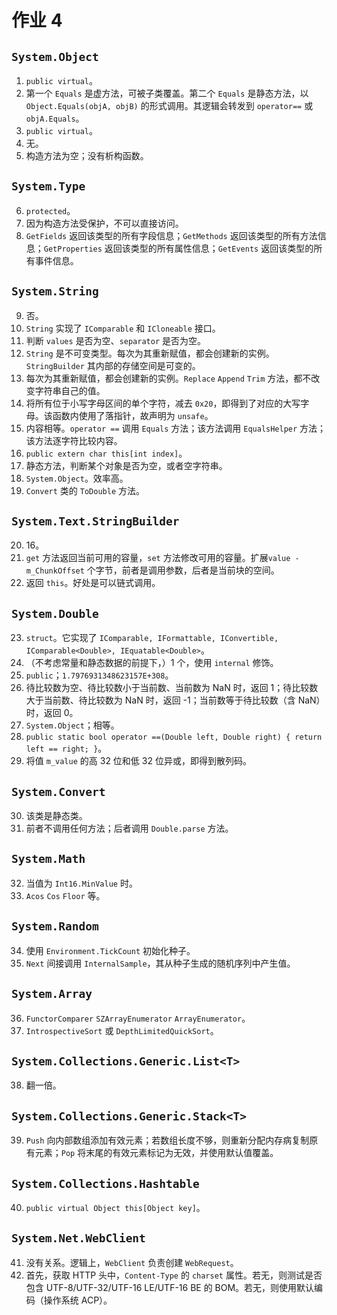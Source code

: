 # 作业 4

## `System.Object`

1. `public virtual`。
2. 第一个 `Equals` 是虚方法，可被子类覆盖。第二个 `Equals` 是静态方法，以 `Object.Equals(objA, objB)` 的形式调用。其逻辑会转发到 `operator==` 或 `objA.Equals`。
3. `public virtual`。
4. 无。
5. 构造方法为空；没有析构函数。

## `System.Type`

6. `protected`。
7. 因为构造方法受保护，不可以直接访问。
8. `GetFields` 返回该类型的所有字段信息；`GetMethods` 返回该类型的所有方法信息；`GetProperties` 返回该类型的所有属性信息；`GetEvents` 返回该类型的所有事件信息。

## `System.String`

9. 否。
10. `String` 实现了 `IComparable` 和 `ICloneable` 接口。
11. 判断 `values` 是否为空、`separator` 是否为空。
12. `String` 是不可变类型。每次为其重新赋值，都会创建新的实例。`StringBuilder` 其内部的存储空间是可变的。
13. 每次为其重新赋值，都会创建新的实例。`Replace` `Append` `Trim` 方法，都不改变字符串自己的值。
14. 将所有位于小写字母区间的单个字符，减去 `0x20`，即得到了对应的大写字母。该函数内使用了落指针，故声明为 `unsafe`。
15. 内容相等。`operator ==` 调用 `Equals` 方法；该方法调用 `EqualsHelper` 方法；该方法逐字符比较内容。
16. `public extern char this[int index]`。
17. 静态方法，判断某个对象是否为空，或者空字符串。
18. `System.Object`。效率高。
19. `Convert` 类的 `ToDouble` 方法。

## `System.Text.StringBuilder`

20. 16。
21. `get` 方法返回当前可用的容量，`set` 方法修改可用的容量。扩展`value - m_ChunkOffset` 个字节，前者是调用参数，后者是当前块的空间。
22. 返回 `this`。好处是可以链式调用。

## `System.Double`

23. `struct`。它实现了 `IComparable, IFormattable, IConvertible, IComparable<Double>, IEquatable<Double>`。
24. （不考虑常量和静态数据的前提下，）1 个，使用 `internal` 修饰。
25. `public`；`1.7976931348623157E+308`。
26. 待比较数为空、待比较数小于当前数、当前数为 NaN 时，返回 1；待比较数大于当前数、待比较数为 NaN 时，返回 -1；当前数等于待比较数（含 NaN）时，返回 0。
27. `System.Object`；相等。
28. `public static bool operator ==(Double left, Double right) { return left == right; }`。
29. 将值 `m_value` 的高 32 位和低 32 位异或，即得到散列码。

## `System.Convert`

30. 该类是静态类。
31. 前者不调用任何方法；后者调用 `Double.parse` 方法。

## `System.Math`

32. 当值为 `Int16.MinValue` 时。
33. `Acos` `Cos` `Floor` 等。

## `System.Random`

34. 使用 `Environment.TickCount` 初始化种子。
35. `Next` 间接调用 `InternalSample`，其从种子生成的随机序列中产生值。

## `System.Array`

36. `FunctorComparer` `SZArrayEnumerator` `ArrayEnumerator`。
37. `IntrospectiveSort` 或 `DepthLimitedQuickSort`。

## `System.Collections.Generic.List<T>`

38. 翻一倍。

## `System.Collections.Generic.Stack<T>`

39. `Push` 向内部数组添加有效元素；若数组长度不够，则重新分配内存病复制原有元素；`Pop` 将末尾的有效元素标记为无效，并使用默认值覆盖。

## `System.Collections.Hashtable`

40. `public virtual Object this[Object key]`。

## `System.Net.WebClient`

41. 没有关系。逻辑上，`WebClient` 负责创建 `WebRequest`。
42. 首先，获取 HTTP 头中，`Content-Type` 的 `charset` 属性。若无，则测试是否包含 UTF-8/UTF-32/UTF-16 LE/UTF-16 BE 的 BOM。若无，则使用默认编码（操作系统 ACP）。
